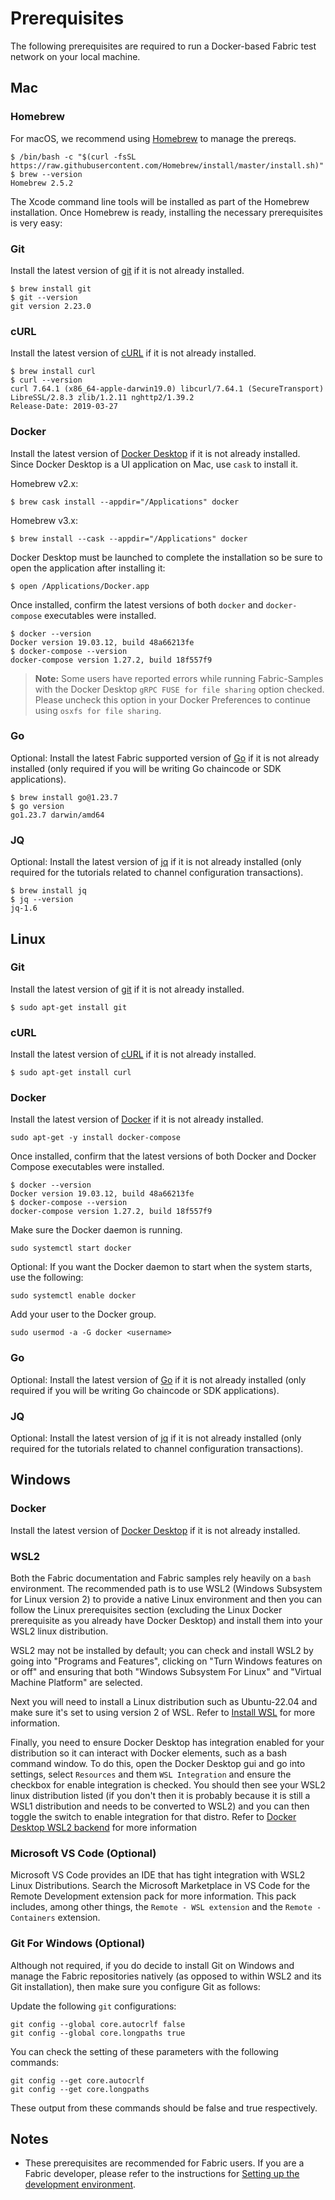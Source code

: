 # Prerequisites

The following prerequisites are required to run a Docker-based Fabric test network on your local machine.

## Mac

### Homebrew

For macOS, we recommend using [Homebrew](https://brew.sh) to manage the prereqs.

```shell
$ /bin/bash -c "$(curl -fsSL https://raw.githubusercontent.com/Homebrew/install/master/install.sh)"
$ brew --version
Homebrew 2.5.2
```

The Xcode command line tools will be installed as part of the Homebrew installation.
Once Homebrew is ready, installing the necessary prerequisites is very easy:

### Git

Install the latest version of [git](https://git-scm.com/downloads) if it is not already installed.

```shell
$ brew install git
$ git --version
git version 2.23.0
```

### cURL

Install the latest version of [cURL](https://curl.haxx.se/download.html) if it is not already installed.

```shell
$ brew install curl
$ curl --version
curl 7.64.1 (x86_64-apple-darwin19.0) libcurl/7.64.1 (SecureTransport) LibreSSL/2.8.3 zlib/1.2.11 nghttp2/1.39.2
Release-Date: 2019-03-27
```

### Docker

Install the latest version of [Docker Desktop](https://docs.docker.com/get-docker/) if it is not already installed.
Since Docker Desktop is a UI application on Mac, use `cask` to install it.

Homebrew v2.x:

```shell
$ brew cask install --appdir="/Applications" docker
```

Homebrew v3.x:

```shell
$ brew install --cask --appdir="/Applications" docker
```

Docker Desktop must be launched to complete the installation so be sure to open the application after installing it:

```shell
$ open /Applications/Docker.app
```

Once installed, confirm the latest versions of both `docker` and `docker-compose` executables were installed.

```shell
$ docker --version
Docker version 19.03.12, build 48a66213fe
$ docker-compose --version
docker-compose version 1.27.2, build 18f557f9
```

> **Note:** Some users have reported errors while running Fabric-Samples with the Docker Desktop `gRPC FUSE for file sharing` option checked.
> Please uncheck this option in your Docker Preferences to continue using `osxfs for file sharing`.

### Go

Optional: Install the latest Fabric supported version of [Go](https://golang.org/doc/install) if it is not already
installed (only required if you will be writing Go chaincode or SDK applications).

```shell
$ brew install go@1.23.7
$ go version
go1.23.7 darwin/amd64
```

### JQ

Optional: Install the latest version of [jq](https://stedolan.github.io/jq/download/) if it is not already installed
(only required for the tutorials related to channel configuration transactions).

```shell
$ brew install jq
$ jq --version
jq-1.6
```

## **Linux**

### Git

Install the latest version of [git](https://git-scm.com/downloads) if it is not already installed.

```shell
$ sudo apt-get install git
```

### cURL

Install the latest version of [cURL](https://curl.haxx.se/download.html) if it is not already installed.

```shell
$ sudo apt-get install curl
```

### Docker

Install the latest version of [Docker](https://docs.docker.com/get-docker/) if it is not already installed. 

```shell
sudo apt-get -y install docker-compose
```

Once installed, confirm that the latest versions of both Docker and Docker Compose executables were installed.

```shell
$ docker --version
Docker version 19.03.12, build 48a66213fe
$ docker-compose --version
docker-compose version 1.27.2, build 18f557f9
```

Make sure the Docker daemon is running.

```shell
sudo systemctl start docker
```

Optional: If you want the Docker daemon to start when the system starts, use the following:

```shell
sudo systemctl enable docker
```

Add your user to the Docker group.

```shell
sudo usermod -a -G docker <username>
```

### Go

Optional: Install the latest version of [Go](https://golang.org/doc/install) if it is not already installed
(only required if you will be writing Go chaincode or SDK applications).

### JQ

Optional: Install the latest version of [jq](https://stedolan.github.io/jq/download/) if it is not already installed
(only required for the tutorials related to channel configuration transactions).

## **Windows**

### Docker

Install the latest version of [Docker Desktop](https://docs.docker.com/get-docker/) if it is not already installed.

### WSL2

Both the Fabric documentation and Fabric samples rely heavily on a `bash` environment. The recommended
path is to use WSL2 (Windows Subsystem for Linux version 2) to provide a native Linux environment and then you can follow the Linux prerequisites section (excluding the Linux Docker prerequisite as you already have Docker Desktop) and install them into your WSL2 linux distribution.

WSL2 may not be installed by default; you can check and install WSL2 by going into "Programs and Features", clicking on "Turn Windows features on or off" and ensuring that both "Windows Subsystem For Linux" and "Virtual Machine Platform" are selected.

Next you will need to install a Linux distribution such as Ubuntu-22.04 and make sure it's set to using version 2 of WSL. Refer to [Install WSL](https://docs.microsoft.com/en-us/windows/wsl/install) for more information.

Finally, you need to ensure Docker Desktop has integration enabled for your distribution so it can interact with Docker elements, such as a bash command window. To do this, open the Docker Desktop gui and go into settings, select `Resources` and them `WSL Integration` and ensure the checkbox for enable integration is checked. You should then see your WSL2 linux distribution listed (if you don't then it is probably because it is still a WSL1 distribution and needs to be converted to WSL2) and you can then toggle the switch to enable integration for that distro. Refer to [Docker Desktop WSL2 backend](https://docs.docker.com/desktop/windows/wsl/) for more information

### Microsoft VS Code (Optional)

Microsoft VS Code provides an IDE that has tight integration with WSL2 Linux Distributions. Search the Microsoft Marketplace in VS Code for the Remote Development extension pack for more information. This pack includes, among other things, the `Remote - WSL extension` and the `Remote - Containers` extension.

### Git For Windows (Optional)

Although not required, if you do decide to install Git on Windows and manage the Fabric repositories natively (as opposed to within WSL2 and its Git installation), then make sure you configure Git as follows:

Update the following `git` configurations:
```shell
git config --global core.autocrlf false
git config --global core.longpaths true
```

You can check the setting of these parameters with the following commands:
```shell
git config --get core.autocrlf
git config --get core.longpaths
```
These output from these commands should be false and true respectively.

## **Notes**

- These prerequisites are recommended for Fabric users. If you are a Fabric developer, please refer to the instructions for [Setting up the development environment](https://hyperledger-fabric.readthedocs.io/en/latest/dev-setup/devenv.html).

<!--- Licensed under Creative Commons Attribution 4.0 International License
https://creativecommons.org/licenses/by/4.0/ -->
